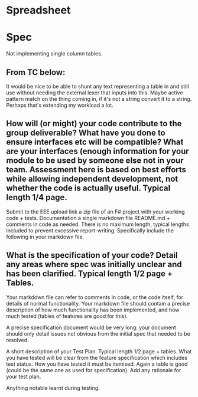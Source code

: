 
# Spreadsheet

# Spec

Not implementing single column tables.


## From TC below:

It would be nice to be able to shunt any text representing a table in and still use without needing the external lexer that inputs into this. Maybe active pattern match on the thing coming in, if it's not a string convert it to a string. Perhaps that's extending my workload a lot.



## How will (or might) your code contribute to the group deliverable? What have you done to ensure interfaces etc will be compatible? What are your interfaces (enough information for your module to be used by someone else not in your team. Assessment here is based on best efforts while allowing independent development, not whether the code is actually useful. Typical length 1/4 page.





Submit to the EEE upload link a zip file of an F# project with your working code + tests. Documentation a single markdown file README.md + comments in code as needed. There is no maximum length, typical lengths included to prevent excessive report-writing. Specifically include the following in your markdown file.


## What is the specification of your code? Detail any areas where spec was initially unclear and has been clarified. Typical length 1/2 page + Tables.



Your markdown file can refer to comments in code, or the code itself, for details of normal functionality. Your markdown file should contain a precise description of how much functionality has been implemented, and how much tested (tables of features are good for this).

A precise specification document would be very long: your document should only detail issues not obvious from the initial spec that needed to be resolved.

A short description of your Test Plan. Typical length 1/2 page + tables. What you have tested will be clear from the feature specification which includes test status. How you have tested it must be itemised. Again a table is good (could be the same one as used for specification). Add any rationale for your test plan.

Anything notable learnt during testing.